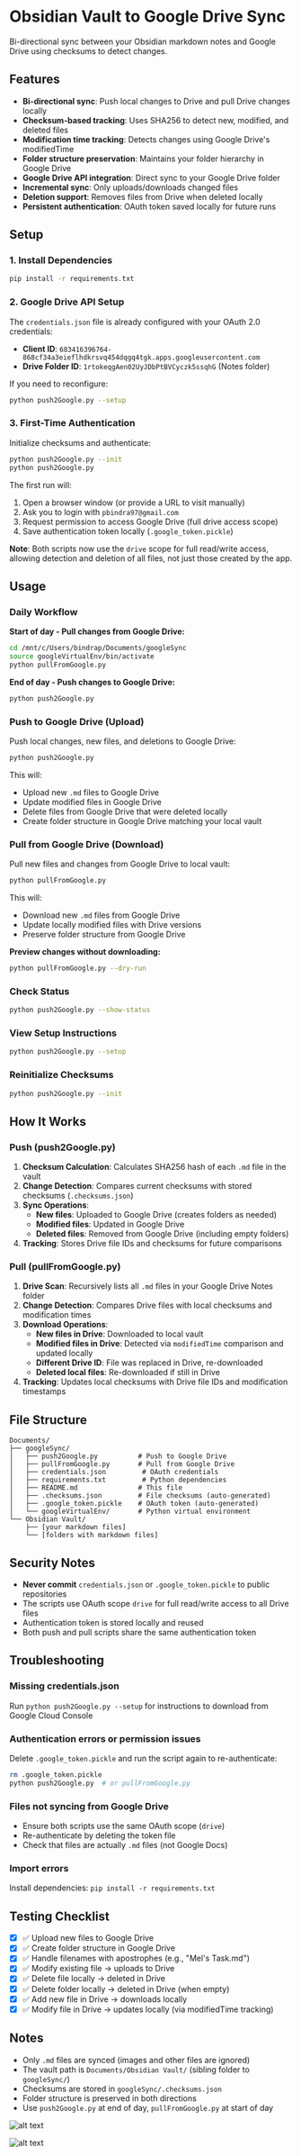 # Obsidian Vault to Google Drive Sync

Bi-directional sync between your Obsidian markdown notes and Google Drive using checksums to detect changes.

## Features

- **Bi-directional sync**: Push local changes to Drive and pull Drive changes locally
- **Checksum-based tracking**: Uses SHA256 to detect new, modified, and deleted files
- **Modification time tracking**: Detects changes using Google Drive's modifiedTime
- **Folder structure preservation**: Maintains your folder hierarchy in Google Drive
- **Google Drive API integration**: Direct sync to your Google Drive folder
- **Incremental sync**: Only uploads/downloads changed files
- **Deletion support**: Removes files from Drive when deleted locally
- **Persistent authentication**: OAuth token saved locally for future runs

## Setup

### 1. Install Dependencies

```bash
pip install -r requirements.txt
```

### 2. Google Drive API Setup

The `credentials.json` file is already configured with your OAuth 2.0 credentials:
- **Client ID**: `683416396764-868cf34a3eieflhdkrsvq454dqgq4tgk.apps.googleusercontent.com`
- **Drive Folder ID**: `1rtokeqgAen02UyJDbPtBVCyczk5ssqhG` (Notes folder)

If you need to reconfigure:
```bash
python push2Google.py --setup
```

### 3. First-Time Authentication

Initialize checksums and authenticate:

```bash
python push2Google.py --init
python push2Google.py
```

The first run will:
1. Open a browser window (or provide a URL to visit manually)
2. Ask you to login with `pbindra97@gmail.com`
3. Request permission to access Google Drive (full drive access scope)
4. Save authentication token locally (`.google_token.pickle`)

**Note**: Both scripts now use the `drive` scope for full read/write access, allowing detection and deletion of all files, not just those created by the app.

## Usage

### Daily Workflow

**Start of day - Pull changes from Google Drive:**
```bash
cd /mnt/c/Users/bindrap/Documents/googleSync
source googleVirtualEnv/bin/activate
python pullFromGoogle.py
```

**End of day - Push changes to Google Drive:**
```bash
python push2Google.py
```

### Push to Google Drive (Upload)

Push local changes, new files, and deletions to Google Drive:

```bash
python push2Google.py
```

This will:
- Upload new `.md` files to Google Drive
- Update modified files in Google Drive
- Delete files from Google Drive that were deleted locally
- Create folder structure in Google Drive matching your local vault

### Pull from Google Drive (Download)

Pull new files and changes from Google Drive to local vault:

```bash
python pullFromGoogle.py
```

This will:
- Download new `.md` files from Google Drive
- Update locally modified files with Drive versions
- Preserve folder structure from Google Drive

**Preview changes without downloading:**
```bash
python pullFromGoogle.py --dry-run
```

### Check Status

```bash
python push2Google.py --show-status
```

### View Setup Instructions

```bash
python push2Google.py --setup
```

### Reinitialize Checksums

```bash
python push2Google.py --init
```

## How It Works

### Push (push2Google.py)
1. **Checksum Calculation**: Calculates SHA256 hash of each `.md` file in the vault
2. **Change Detection**: Compares current checksums with stored checksums (`.checksums.json`)
3. **Sync Operations**:
   - **New files**: Uploaded to Google Drive (creates folders as needed)
   - **Modified files**: Updated in Google Drive
   - **Deleted files**: Removed from Google Drive (including empty folders)
4. **Tracking**: Stores Drive file IDs and checksums for future comparisons

### Pull (pullFromGoogle.py)
1. **Drive Scan**: Recursively lists all `.md` files in your Google Drive Notes folder
2. **Change Detection**: Compares Drive files with local checksums and modification times
3. **Download Operations**:
   - **New files in Drive**: Downloaded to local vault
   - **Modified files in Drive**: Detected via `modifiedTime` comparison and updated locally
   - **Different Drive ID**: File was replaced in Drive, re-downloaded
   - **Deleted local files**: Re-downloaded if still in Drive
4. **Tracking**: Updates local checksums with Drive file IDs and modification timestamps

## File Structure

```
Documents/
├── googleSync/
│   ├── push2Google.py          # Push to Google Drive
│   ├── pullFromGoogle.py       # Pull from Google Drive
│   ├── credentials.json         # OAuth credentials
│   ├── requirements.txt         # Python dependencies
│   ├── README.md               # This file
│   ├── .checksums.json         # File checksums (auto-generated)
│   ├── .google_token.pickle    # OAuth token (auto-generated)
│   └── googleVirtualEnv/       # Python virtual environment
└── Obsidian Vault/
    ├── [your markdown files]
    └── [folders with markdown files]
```

## Security Notes

- **Never commit** `credentials.json` or `.google_token.pickle` to public repositories
- The scripts use OAuth scope `drive` for full read/write access to all Drive files
- Authentication token is stored locally and reused
- Both push and pull scripts share the same authentication token

## Troubleshooting

### Missing credentials.json
Run `python push2Google.py --setup` for instructions to download from Google Cloud Console

### Authentication errors or permission issues
Delete `.google_token.pickle` and run the script again to re-authenticate:
```bash
rm .google_token.pickle
python push2Google.py  # or pullFromGoogle.py
```

### Files not syncing from Google Drive
- Ensure both scripts use the same OAuth scope (`drive`)
- Re-authenticate by deleting the token file
- Check that files are actually `.md` files (not Google Docs)

### Import errors
Install dependencies: `pip install -r requirements.txt`

## Testing Checklist

- [x] ✅ Upload new files to Google Drive
- [x] ✅ Create folder structure in Google Drive
- [x] ✅ Handle filenames with apostrophes (e.g., "Mel's Task.md")
- [x] ✅ Modify existing file → uploads to Drive
- [x] ✅ Delete file locally → deleted in Drive
- [x] ✅ Delete folder locally → deleted in Drive (when empty)
- [x] ✅ Add new file in Drive → downloads locally
- [x] ✅ Modify file in Drive → updates locally (via modifiedTime tracking)

## Notes

- Only `.md` files are synced (images and other files are ignored)
- The vault path is `Documents/Obsidian Vault/` (sibling folder to `googleSync/`)
- Checksums are stored in `googleSync/.checksums.json`
- Folder structure is preserved in both directions
- Use `push2Google.py` at end of day, `pullFromGoogle.py` at start of day


![alt text](image.png)

![alt text](image-1.png)